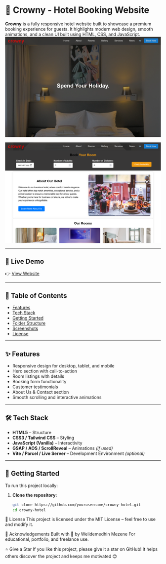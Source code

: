 # 🏨 Crowny - Hotel Booking Website

**Crowny** is a fully responsive hotel website built to showcase a premium booking experience for guests. It highlights modern web design, smooth animations, and a clean UI built using HTML, CSS, and JavaScript.
![Crowny Preview](./image/crownyhomepage.png)



![Crowny Preview](./image/abouthotel.png)

---

## 🚀 Live Demo

👉 [View Website]([https://your-deployment-url.com](https://crowny-github-io.vercel.app/))

---

## 📌 Table of Contents

- [Features](#features)
- [Tech Stack](#tech-stack)
- [Getting Started](#getting-started)
- [Folder Structure](#folder-structure)
- [Screenshots](#screenshots)
- [License](#license)

---

## ✨ Features

- Responsive design for desktop, tablet, and mobile
- Hero section with call-to-action
- Room listings with details
- Booking form functionality
- Customer testimonials
- About Us & Contact section
- Smooth scrolling and interactive animations

---

## 🛠️ Tech Stack

- **HTML5** – Structure
- **CSS3 / Tailwind CSS** – Styling
- **JavaScript (Vanilla)** – Interactivity
- **GSAP / AOS / ScrollReveal** – Animations *(if used)*
- **Vite / Parcel / Live Server** – Development Environment *(optional)*

---

## 🧰 Getting Started

To run this project locally:

1. **Clone the repository:**

   ```bash
   git clone https://github.com/yourusername/crowny-hotel.git
   cd crowny-hotel
📄 License
This project is licensed under the MIT License – feel free to use and modify it.

🙌 Acknowledgements
Built with 💖 by Welidemedhin Mezene
For educational, portfolio, and freelance use.

⭐ Give a Star
If you like this project, please give it a star on GitHub!
It helps others discover the project and keeps me motivated 😊
